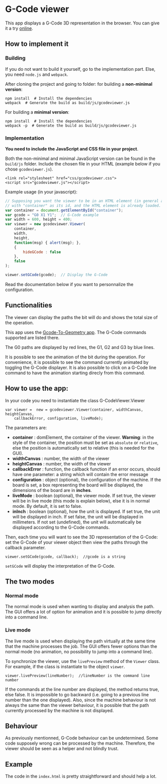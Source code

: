 # G-Code viewer
This app displays a G-Code 3D representation in the browser. You can give it a
try [online](https://alex-canales.github.io/G-Code-Viewer/).

## How to implement it

### Building

If you do not want to build it yourself, go to the implementation part. Else,
you need ``node.js`` and ``webpack``.

After cloning the project and going to folder: for building a **non-minimal
version**:

    npm install  # Install the dependencies
    webpack  # Generate the build as build/js/gcodeviewer.js

For building a **minimal version**:

    npm install  # Install the dependencies
    webpack -p  # Generate the build as build/js/gcodeviewer.js

### Implementation

**You need to include the JavaScript and CSS file in your project**.

Both the non-minimal and minimal JavaScript version can be found in the
``build/js`` folder.  Include the chosen file in your HTML (example below if
you chose ``gcodeviewer.js``).

```
<link rel="stylesheet" href="css/gcodeviewer.css">
<script src="gcodeviewer.js"></script>
```

Example usage (in your javascript):

```javascript
// Supposing you want the viewer to be in an HTML element (in general a div)
// with "container" as its id, and the HTML element is already loaded.
var container = document.getElementById("container");
var gcode = "G0 X1 Y1";  // G-Code example
var width = 600, height = 400;
var viewer = new gcodeviewer.Viewer(
    container,
    width,
    height,
    function(msg) { alert(msg); },
    {
        hideGCode : false
    },
    false
);

viewer.setGCode(gcode);  // Display the G-Code
```


Read the documentation below if you want to personnalize the configuration.

## Functionalities
The viewer can display the paths the bit will do and shows the total size of the
operation.

This app uses the [Gcode-To-Geometry
app](https://github.com/ShopBotTools/Handibot-GCode-To-Geometry). The G-Code
commands supported are listed there.

The G0 paths are displayed by red lines, the G1, G2 and G3 by blue lines.

It is possible to see the animation of the bit during the operation. For
convenience, it is possible to see the command currently animated by toggling
the G-Code displayer. It is also possible to click on a G-Code line command to
have the animation starting direcly from this command.

## How to use the app:
In your code you need to instantiate the class G-CodeViewer.Viewer

    var viewer =  new = gcodeviewer.Viewer(container, widthCanvas, heightCanvas,
        callbackError, configuration, liveMode);

The parameters are:
* **container** : domElement, the container of the viewer. **Warning**: in the
  style of the container, the position must be set as `absolute` or
  `relative`, else the position is automatically set to relative (this is
  needed for the GUI).
* **widthCanvas** : number, the width of the viewer
* **heightCanvas** : number, the width of the viewer
* **callbackError** : function, the callback function if an error occurs,
  should have one parameter: a string which will contain the error message
* **configuration** : object (optional), the configuration of the machine.
  If the board is set, a box representing the board will be displayed, the
  dimensions of the board are in **inches**.
* **liveMode** : boolean (optional), the viewer mode. If set true, the viewer
  will be in live mode (this mode is explain below), else it is in normal mode.
  By default, it is set to false.
* **inInch** : boolean (optional), how the unit is displayed. If set true, the
  unit will be displayed in inch. If set false, the unit will be displayed in
  millimeters. If not set (undefined), the unit will automatically be displayed
  according to the G-Code commands.

Then, each time you will want to see the 3D representation of the G-Code: set
the G-Code of your viewer object then view the paths through the callback
parameter.

    viewer.setGCode(gcode, callback);  //gcode is a string

`setGCode` will display the interpretation of the G-Code.

## The two modes

### Normal mode

The normal mode is used when wanting to display and analysis the path. The GUI
offers a lot of option for animation and it is possible to jump directly into a
command line.

### Live mode

The live mode is used when displaying the path virtually at the same time that
the machine processes the job. The GUI offers fewer options than the normal
mode (no animation, no possibility to jump into a command line).

To synchronize the viewer, use the ``livePreview`` method of the ``Viewer``
class. For example, if the class is instantiate to the object ``viewer``.

    viewer.livePreview(lineNumber);  //lineNumber is the command line number

If the commands at the line number are displayed, the method returns true, else
false. It is impossible to go backward (i.e. going to a previous line number
than the one displayed). Also, since the machine behaviour is not always the
same than the viewer behaviour, it is possible that the path currently
processed by the machine is not displayed.

## Behaviour

As previously mentionned, G-Code behaviour can be undetermined. Some code
supposely wrong can be processed by the machine. Therefore, the viewer should
be seen as a helper and not blindly trust.

## Example
The code in the `index.html` is pretty straightforward and should help a lot.
